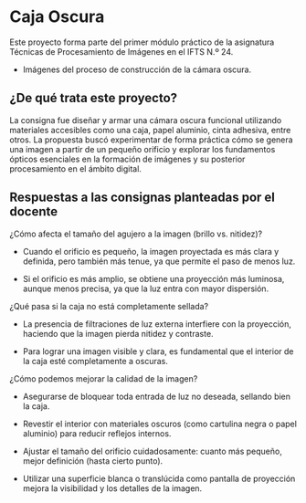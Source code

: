 # Caja Oscura

Este proyecto forma parte del primer módulo práctico de la asignatura Técnicas de Procesamiento de Imágenes en el IFTS N.º 24.

  * Imágenes del proceso de construcción de la cámara oscura.

## ¿De qué trata este proyecto?

La consigna fue diseñar y armar una cámara oscura funcional utilizando materiales accesibles como una caja, papel aluminio, cinta adhesiva, entre otros. La propuesta buscó experimentar de forma práctica cómo se genera una imagen a partir de un pequeño orificio y explorar los fundamentos ópticos esenciales en la formación de imágenes y su posterior procesamiento en el ámbito digital.

## Respuestas a las consignas planteadas por el docente

¿Cómo afecta el tamaño del agujero a la imagen (brillo vs. nitidez)?

  * Cuando el orificio es pequeño, la imagen proyectada es más clara y definida, pero también más tenue, ya que permite el paso de menos luz.

  * Si el orificio es más amplio, se obtiene una proyección más luminosa, aunque menos precisa, ya que la luz entra con mayor dispersión.

¿Qué pasa si la caja no está completamente sellada?

  * La presencia de filtraciones de luz externa interfiere con la proyección, haciendo que la imagen pierda nitidez y contraste.

  * Para lograr una imagen visible y clara, es fundamental que el interior de la caja esté completamente a oscuras.

¿Cómo podemos mejorar la calidad de la imagen?

  * Asegurarse de bloquear toda entrada de luz no deseada, sellando bien la caja.

  * Revestir el interior con materiales oscuros (como cartulina negra o papel aluminio) para reducir reflejos internos.

  * Ajustar el tamaño del orificio cuidadosamente: cuanto más pequeño, mejor definición (hasta cierto punto).

  * Utilizar una superficie blanca o translúcida como pantalla de proyección mejora la visibilidad y los detalles de la imagen.